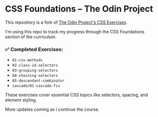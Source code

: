 # CSS Foundations – The Odin Project

This repository is a fork of [The Odin Project's CSS Exercises](https://github.com/TheOdinProject/css-exercises).

I'm using this repo to track my progress through the CSS Foundations section of the curriculum.

### ✅ Completed Exercises:

- `01-css-methods`
- `02-class-id-selectors`
- `03-grouping-selectors`
- `04-chaining-selectors`
- `05-descendant-combinator`
- `cascade/01-cascade-fix`

These exercises cover essential CSS topics like selectors, spacing, and element styling.

More updates coming as I continue the course.
